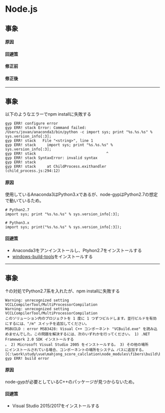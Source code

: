 # Node.js

## 事象
#### 原因
#### 回避策
#### 修正前
#### 修正後
-----
## 事象
以下のようなエラーでnpm installに失敗する
```
gyp ERR! configure error 
gyp ERR! stack Error: Command failed: /Users/jovan/anaconda3/bin/python -c import sys; print "%s.%s.%s" % sys.version_info[:3];
gyp ERR! stack   File "<string>", line 1
gyp ERR! stack     import sys; print "%s.%s.%s" % sys.version_info[:3];
gyp ERR! stack                                ^
gyp ERR! stack SyntaxError: invalid syntax
gyp ERR! stack 
gyp ERR! stack     at ChildProcess.exithandler (child_process.js:294:12)
```
  
#### 原因
使用しているAnaconda3はPython3.xであるが、node-gypはPython2.7の想定で動いているため。
```
# Python2.7
import sys; print "%s.%s.%s" % sys.version_info[:3];

# Python3.x
import sys; print("%s.%s.%s" % sys.version_info[:3]);
```

#### 回避策
- Anaconda3をアンインストールし、Ptyhon2.7をインストールする
- [windows-build-tools](https://github.com/felixrieseberg/windows-build-tools)をインストールする

-----
## 事象
↑の対処でPython2.7系を入れたが、npm installに失敗する
```
Warning: unrecognized setting VCCLCompilerTool/MultiProcessorCompilation
Warning: unrecognized setting VCCLCompilerTool/MultiProcessorCompilation
このソリューション内のプロジェクトを 1 度に 1 つずつビルドします。並行ビルドを有効にするには、"/m" スイッチを追加してください。
MSBUILD : error MSB3428: Visual C++ コンポーネント "VCBuild.exe" を読み込めませんでした。この問題を解決するには、次のいずれかを行ってください。 1) .NET Framework 2.0 SDK インストールする
。 2) Microsoft Visual Studio 2005 をインストールする。 3) その他の場所
にインストールされている場合、コンポーネントの場所をシステム パスに追加する。 [C:\work\study\vue\mahjong_score_calclation\node_modules\fibers\build\binding.sln]
gyp ERR! build error 

```
  
#### 原因
node-gypが必要としているC++のパッケージが見つからないため。

#### 回避策
- Visual Studio 2015/2017をインストールする
